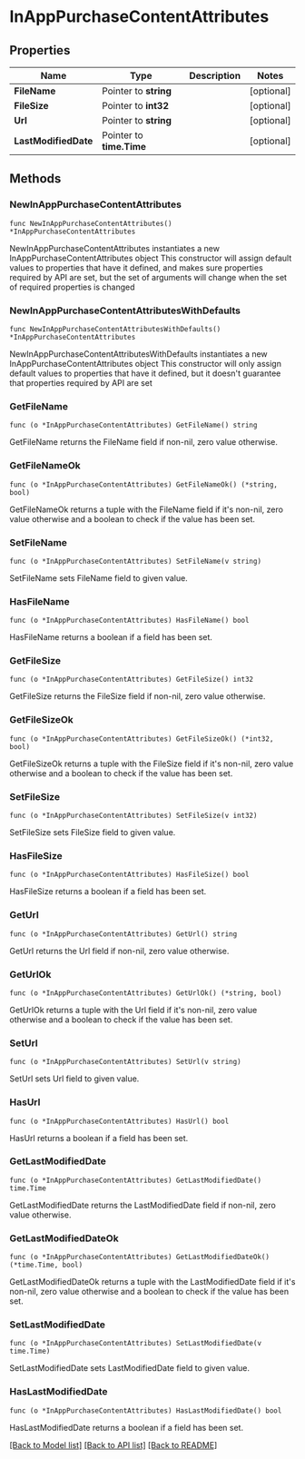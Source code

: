 # InAppPurchaseContentAttributes

## Properties

Name | Type | Description | Notes
------------ | ------------- | ------------- | -------------
**FileName** | Pointer to **string** |  | [optional] 
**FileSize** | Pointer to **int32** |  | [optional] 
**Url** | Pointer to **string** |  | [optional] 
**LastModifiedDate** | Pointer to **time.Time** |  | [optional] 

## Methods

### NewInAppPurchaseContentAttributes

`func NewInAppPurchaseContentAttributes() *InAppPurchaseContentAttributes`

NewInAppPurchaseContentAttributes instantiates a new InAppPurchaseContentAttributes object
This constructor will assign default values to properties that have it defined,
and makes sure properties required by API are set, but the set of arguments
will change when the set of required properties is changed

### NewInAppPurchaseContentAttributesWithDefaults

`func NewInAppPurchaseContentAttributesWithDefaults() *InAppPurchaseContentAttributes`

NewInAppPurchaseContentAttributesWithDefaults instantiates a new InAppPurchaseContentAttributes object
This constructor will only assign default values to properties that have it defined,
but it doesn't guarantee that properties required by API are set

### GetFileName

`func (o *InAppPurchaseContentAttributes) GetFileName() string`

GetFileName returns the FileName field if non-nil, zero value otherwise.

### GetFileNameOk

`func (o *InAppPurchaseContentAttributes) GetFileNameOk() (*string, bool)`

GetFileNameOk returns a tuple with the FileName field if it's non-nil, zero value otherwise
and a boolean to check if the value has been set.

### SetFileName

`func (o *InAppPurchaseContentAttributes) SetFileName(v string)`

SetFileName sets FileName field to given value.

### HasFileName

`func (o *InAppPurchaseContentAttributes) HasFileName() bool`

HasFileName returns a boolean if a field has been set.

### GetFileSize

`func (o *InAppPurchaseContentAttributes) GetFileSize() int32`

GetFileSize returns the FileSize field if non-nil, zero value otherwise.

### GetFileSizeOk

`func (o *InAppPurchaseContentAttributes) GetFileSizeOk() (*int32, bool)`

GetFileSizeOk returns a tuple with the FileSize field if it's non-nil, zero value otherwise
and a boolean to check if the value has been set.

### SetFileSize

`func (o *InAppPurchaseContentAttributes) SetFileSize(v int32)`

SetFileSize sets FileSize field to given value.

### HasFileSize

`func (o *InAppPurchaseContentAttributes) HasFileSize() bool`

HasFileSize returns a boolean if a field has been set.

### GetUrl

`func (o *InAppPurchaseContentAttributes) GetUrl() string`

GetUrl returns the Url field if non-nil, zero value otherwise.

### GetUrlOk

`func (o *InAppPurchaseContentAttributes) GetUrlOk() (*string, bool)`

GetUrlOk returns a tuple with the Url field if it's non-nil, zero value otherwise
and a boolean to check if the value has been set.

### SetUrl

`func (o *InAppPurchaseContentAttributes) SetUrl(v string)`

SetUrl sets Url field to given value.

### HasUrl

`func (o *InAppPurchaseContentAttributes) HasUrl() bool`

HasUrl returns a boolean if a field has been set.

### GetLastModifiedDate

`func (o *InAppPurchaseContentAttributes) GetLastModifiedDate() time.Time`

GetLastModifiedDate returns the LastModifiedDate field if non-nil, zero value otherwise.

### GetLastModifiedDateOk

`func (o *InAppPurchaseContentAttributes) GetLastModifiedDateOk() (*time.Time, bool)`

GetLastModifiedDateOk returns a tuple with the LastModifiedDate field if it's non-nil, zero value otherwise
and a boolean to check if the value has been set.

### SetLastModifiedDate

`func (o *InAppPurchaseContentAttributes) SetLastModifiedDate(v time.Time)`

SetLastModifiedDate sets LastModifiedDate field to given value.

### HasLastModifiedDate

`func (o *InAppPurchaseContentAttributes) HasLastModifiedDate() bool`

HasLastModifiedDate returns a boolean if a field has been set.


[[Back to Model list]](../README.md#documentation-for-models) [[Back to API list]](../README.md#documentation-for-api-endpoints) [[Back to README]](../README.md)


